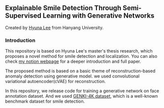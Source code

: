 ## Explainable Smile Detection Through Semi-Supervised Learning with Generative Networks
Created by [Hyuna Lee](https://leehyuna.notion.site/af4caee250c74744a7f3a44ef143110c?pvs=4) from Hanyang University.

### Introduction
This repository is based on Hyuna Lee's master's thesis research, which proposes a novel method for smile detection and localization. You can also check [my notion webpage](https://leehyuna.notion.site/949d1b5a841c4585a3051894ac8a242b?pvs=4) for a deeper introduction and full paper.

The proposed method is based on a basic theme of reconstruction-based anomaly detection using generative model. we used convolutional variational autoencoder(cVAE) for reconstruction.

In this repository, we release code for training a generative network on face annotation dataset. And we used [GENKI-4K dataset](https://inc.ucsd.edu/mplab/398/), which is a well-known benchmark dataset for smile detection.
